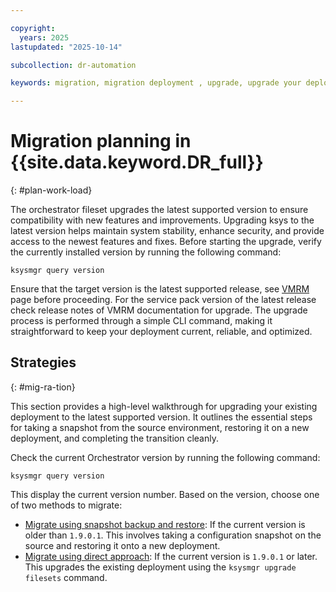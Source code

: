 ```yaml
---

copyright:
  years: 2025
lastupdated: "2025-10-14"

subcollection: dr-automation

keywords: migration, migration deployment , upgrade, upgrade your deployment, snapshot

---
```


# Migration planning in {{site.data.keyword.DR_full}}
{: #plan-work-load}



The orchestrator fileset upgrades the latest supported version to ensure compatibility with new features and improvements. Upgrading ksys to the latest version helps maintain system stability, enhance security, and provide access to the newest features and fixes. Before starting the upgrade, verify the currently installed version by running the following command:

```ksysmgr query version```

Ensure that the target version is the latest supported release, see [VMRM](https://www.ibm.com/docs/en/vmrmdr) page before proceeding. For the service pack version of the latest release check release notes of VMRM documentation for upgrade. The upgrade process is performed through a simple CLI command, making it straightforward to keep your deployment current, reliable, and optimized.

## Strategies
{: #mig-ra-tion}

This section provides a high-level walkthrough for upgrading your existing deployment to the latest supported version. It outlines the essential steps for taking a snapshot from the source environment, restoring it on a new deployment, and completing the transition cleanly.

Check the current Orchestrator version by running the following command:

```ksysmgr query version```

This display the current version number. Based on the version, choose one of two methods to migrate:

- [Migrate using snapshot backup and restore](/docs/dr-automation-powervs?topic=dr-automation-powervs-snapshot-mig): If the current version is older than `1.9.0.1`. This involves taking a configuration snapshot on the source and restoring it onto a new deployment.
- [Migrate using direct approach](/docs/dr-automation-powervs?topic=dr-automation-powervs-Upgrade-fil-set): If the current version is `1.9.0.1` or later. This upgrades the existing deployment using the `ksysmgr upgrade filesets` command.
